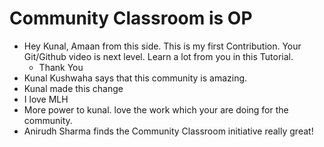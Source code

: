 # Community Classroom is OP

- Hey Kunal, Amaan from this side. This is my first Contribution. Your Git/Github video is next level. Learn a lot from you in this Tutorial.
  - Thank You
- Kunal Kushwaha says that this community is amazing.
- Kunal made this change
- I love MLH
- More power to kunal. love the work which your are doing for the community.
- Anirudh Sharma finds the Community Classroom initiative really great!
